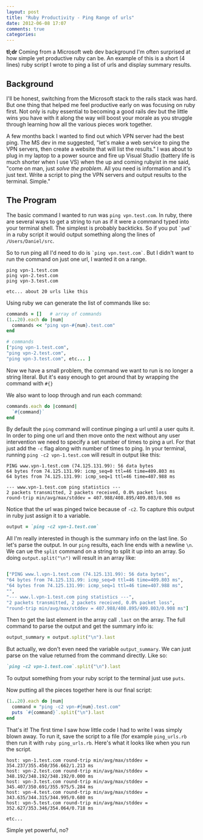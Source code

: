 ```yaml
---
layout: post
title: "Ruby Productivity - Ping Range of urls"
date: 2012-06-08 17:07
comments: true
categories: 
---
```


**tl;dr** Coming from a Microsoft web dev background I'm often surprised at how simple yet
productive ruby can be. An example of this is a short (4 lines) ruby script I wrote to ping a list of urls and
display summary results.

## Background

I'll be honest, switching from the Microsoft stack to the rails stack was hard. But one 
thing that helped me feel productive early on was focusing on ruby first. 
Not only is ruby essential to becoming a good rails dev but the little wins you have 
with it along the way will boost your morale as you struggle through learning 
how all the various pieces work together.

A few months back I wanted to find out which VPN server had the best ping. The
MS dev in me suggested, "let's make a web service to ping the VPN servers, 
then create a website that will list the results." I was about to plug in my
laptop to a power source and fire up Visual Studio (battery life is much shorter
when I use VS) when the up and coming
rubyist in me said, "come on man, just *solve the problem*. All you need is 
information and it's just text. Write a script 
to ping the VPN servers and output results to the terminal. Simple."

## The Program
The basic command I wanted to run was `ping vpn.test.com`. In ruby, there are 
several ways to get a string to run as if it were a command
typed into your terminal shell. The simplest is probably backticks. So if you
put `` `pwd` `` in a ruby script it would output something along the lines of
`/Users/Daniel/src`. 

So to run ping all I'd need to do is `` `ping vpn.test.com` ``.
But I didn't want to run the command on just one url, I wanted it on a range.

```
ping vpn-1.test.com
ping vpn-2.test.com
ping vpn-3.test.com

etc... about 20 urls like this
```

Using ruby we can generate the list of commands like so:

```ruby
commands = []   # array of commands
(1..20).each do |num|
  commands << "ping vpn-#{num}.test.com"
end

# commands
["ping vpn-1.test.com",
"ping vpn-2.test.com",
"ping vpn-3.test.com", etc... ]
```

Now we have a small problem, the command we want to run is no longer a string
literal. But it's easy enough to get around that by wrapping the command with
`#{}`

We also want to loop through and run each command:

``` ruby
commands.each do |command|
  `#{command}`
end
```

By default the `ping` command will continue pinging a url until a user quits it. 
In order to ping one url and then move onto the next without any user intervention
we need to specify a set number of times to ping a url. For that just add the `-c` flag
along with number of times to ping. In your terminal, running `ping -c2 vpn-1.test.com`
will result in output like this:

```
PING www.vpn-1.test.com (74.125.131.99): 56 data bytes
64 bytes from 74.125.131.99: icmp_seq=0 ttl=46 time=409.803 ms
64 bytes from 74.125.131.99: icmp_seq=1 ttl=46 time=407.988 ms

--- www.vpn-1.test.com ping statistics ---
2 packets transmitted, 2 packets received, 0.0% packet loss
round-trip min/avg/max/stddev = 407.988/408.895/409.803/0.908 ms
```

Notice that the url was pinged twice because of `-c2`. To capture this output in ruby just assign
it to a variable.

``` ruby
output = `ping -c2 vpn-1.test.com`
```

All I'm really interested in though is the summary info on the last line. So
let's parse the output. In our `ping` results, each line ends with a newline `\n`.
We can ue the `split` command on a string to split it up into an array. So doing 
`output.split("\n")` will result in an array like:

``` ruby output split into an array

["PING www.l.vpn-1.test.com (74.125.131.99): 56 data bytes",
"64 bytes from 74.125.131.99: icmp_seq=0 ttl=46 time=409.803 ms",
"64 bytes from 74.125.131.99: icmp_seq=1 ttl=46 time=407.988 ms",
"",
"--- www.l.vpn-1.test.com ping statistics ---",
"2 packets transmitted, 2 packets received, 0.0% packet loss",
"round-trip min/avg/max/stddev = 407.988/408.895/409.803/0.908 ms"]
```

Then to get the last element in the array call `.last` on the array. The
full command to parse the output and get the summary info is:

``` ruby parse to find summary info
output_summary = output.split("\n").last
```

But actually, we don't even need the variable `output_summary`. We can just parse
on the value returned from the command directly. Like so:

``` ruby
`ping -c2 vpn-1.test.com`.split("\n").last
```

To output something from your ruby script to the terminal just use `puts`.

Now putting all the pieces together here is our final script:

``` ruby
(1..20).each do |num|
  command = "ping -c2 vpn-#{num}.test.com"
  puts `#{command}`.split("\n").last
end
```
That's it! The first time I saw how little code I had to write I was simply blown away.
To run it, save the script to a file (for example `ping_urls.rb` then run it with
`ruby ping_urls.rb`. Here's what it looks like when you run the script.

```
host: vpn-1.test.com round-trip min/avg/max/stddev = 354.237/355.450/356.662/1.213 ms
host: vpn-2.test.com round-trip min/avg/max/stddev = 348.192/348.192/348.192/0.000 ms
host: vpn-3.test.com round-trip min/avg/max/stddev = 345.407/350.691/355.975/5.284 ms
host: vpn-4.test.com round-trip min/avg/max/stddev = 343.635/344.315/344.995/0.680 ms
host: vpn-5.test.com round-trip min/avg/max/stddev = 352.627/353.346/354.064/0.718 ms

etc...
```
Simple yet powerful, no?

